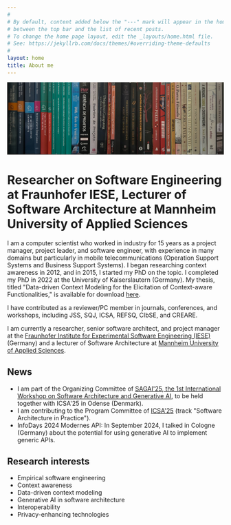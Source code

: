 ```yaml
---
#
# By default, content added below the "---" mark will appear in the home page
# between the top bar and the list of recent posts.
# To change the home page layout, edit the _layouts/home.html file.
# See: https://jekyllrb.com/docs/themes/#overriding-theme-defaults
#
layout: home
title: About me
---
```


![Here are some of the books on my shelf.](books2.jpg)

# Researcher on Software Engineering at Fraunhofer IESE, Lecturer of Software Architecture at Mannheim University of Applied Sciences

I am a computer scientist who worked in industry for 15 years as a project manager, project leader, and software engineer, with experience in many domains but particularly in mobile telecommunications (Operation Support Systems and Business Support Systems). I began researching context awareness in 2012, and in 2015, I started my PhD on the topic. I completed my PhD in 2022 at the University of Kaiserslautern (Germany). My thesis, titled "Data-driven Context Modeling for the Elicitation of Context-aware Functionalities," is available for download [here](https://publica.fraunhofer.de/bitstreams/7593ac9b-ade9-4871-8ac1-718995669a45/download).

I have contributed as a reviewer/PC member in journals, conferences, and workshops, including JSS, SQJ, ICSA, REFSQ, CIbSE, and CREARE.

I am currently a researcher, senior software architect, and project manager at the [Fraunhofer Institute for Experimental Software Engineering (IESE)](https://www.iese.fraunhofer.de/) (Germany) and a lecturer of Software Architecture at [Mannheim University of Applied Sciences](https://www.hs-mannheim.de/).

## News

- I am part of the Organizing Committee of [SAGAI'25, the 1st International Workshop on Software Architecture and Generative AI](https://www.iese.fraunhofer.de/en/events/sagai.html), to be held together with ICSA'25 in Odense (Denmark).
- I am contributing to the Program Committee of [ICSA'25](https://conf.researchr.org/home/icsa-2025) (track "Software Architecture in Practice").
- InfoDays 2024 Modernes API: In September 2024, I talked in Cologne (Germany) about the potential for using generative AI to implement generic APIs.

## Research interests

- Empirical software engineering
- Context awareness
- Data-driven context modeling
- Generative AI in software architecture
- Interoperability
- Privacy-enhancing technologies
